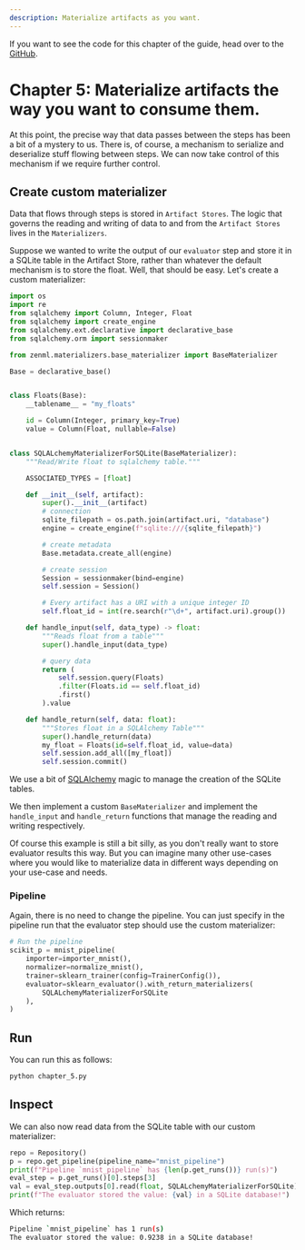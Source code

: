 ```yaml
---
description: Materialize artifacts as you want.
---
```


If you want to see the code for this chapter of the guide, head over to the [GitHub](https://github.com/zenml-io/zenml/tree/main/examples/low_level_guide/).

# Chapter 5: Materialize artifacts the way you want to consume them.

At this point, the precise way that data passes between the steps has been a bit of a mystery to us. There is, of course, a mechanism to serialize and deserialize stuff flowing between steps. We can now take control of this mechanism if we require further control.

## Create custom materializer
Data that flows through steps is stored in `Artifact Stores`. The logic that governs the reading and writing of data to and from the `Artifact Stores` lives in the `Materializers`. 

Suppose we wanted to write the output of our `evaluator` step and store it in a SQLite table in the Artifact Store, rather than whatever the default mechanism is to store the float. Well, that should be easy. Let's create a custom materializer:

```python
import os
import re
from sqlalchemy import Column, Integer, Float
from sqlalchemy import create_engine
from sqlalchemy.ext.declarative import declarative_base
from sqlalchemy.orm import sessionmaker

from zenml.materializers.base_materializer import BaseMaterializer

Base = declarative_base()


class Floats(Base):
    __tablename__ = "my_floats"

    id = Column(Integer, primary_key=True)
    value = Column(Float, nullable=False)


class SQLALchemyMaterializerForSQLite(BaseMaterializer):
    """Read/Write float to sqlalchemy table."""

    ASSOCIATED_TYPES = [float]

    def __init__(self, artifact):
        super().__init__(artifact)
        # connection
        sqlite_filepath = os.path.join(artifact.uri, "database")
        engine = create_engine(f"sqlite:///{sqlite_filepath}")

        # create metadata
        Base.metadata.create_all(engine)

        # create session
        Session = sessionmaker(bind=engine)
        self.session = Session()

        # Every artifact has a URI with a unique integer ID
        self.float_id = int(re.search(r"\d+", artifact.uri).group())

    def handle_input(self, data_type) -> float:
        """Reads float from a table"""
        super().handle_input(data_type)

        # query data
        return (
            self.session.query(Floats)
            .filter(Floats.id == self.float_id)
            .first()
        ).value

    def handle_return(self, data: float):
        """Stores float in a SQLAlchemy Table"""
        super().handle_return(data)
        my_float = Floats(id=self.float_id, value=data)
        self.session.add_all([my_float])
        self.session.commit()
```

We use a bit of [SQLAlchemy](https://www.sqlalchemy.org/) magic to manage the creation of the SQLite tables.

We then implement a custom `BaseMaterializer` and implement the `handle_input` and `handle_return` functions that manage the reading and writing respectively.

Of course this example is still a bit silly, as you don't really want to store evaluator results this way. But you can imagine many other use-cases where you would like to materialize data in different ways depending on your use-case and needs.

### Pipeline

Again, there is no need to change the pipeline. You can just specify in the pipeline run that the evaluator step should use the custom materializer:

```python
# Run the pipeline
scikit_p = mnist_pipeline(
    importer=importer_mnist(),
    normalizer=normalize_mnist(),
    trainer=sklearn_trainer(config=TrainerConfig()),
    evaluator=sklearn_evaluator().with_return_materializers(
        SQLALchemyMaterializerForSQLite
    ),
)
```

## Run
You can run this as follows:

```python
python chapter_5.py
```


## Inspect 

We can also now read data from the SQLite table with our custom materializer:

```python
repo = Repository()
p = repo.get_pipeline(pipeline_name="mnist_pipeline")
print(f"Pipeline `mnist_pipeline` has {len(p.get_runs())} run(s)")
eval_step = p.get_runs()[0].steps[3]
val = eval_step.outputs[0].read(float, SQLALchemyMaterializerForSQLite)
print(f"The evaluator stored the value: {val} in a SQLite database!")
```

Which returns:

```bash
Pipeline `mnist_pipeline` has 1 run(s)
The evaluator stored the value: 0.9238 in a SQLite database!
```